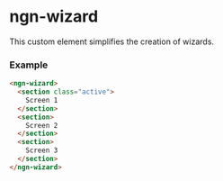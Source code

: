 # ngn-wizard

This custom element simplifies the creation of wizards.

### Example

```html
<ngn-wizard>
  <section class="active">
    Screen 1
  </section>
  <section>
    Screen 2
  </section>
  <section>
    Screen 3
  </section>
</ngn-wizard>
```
